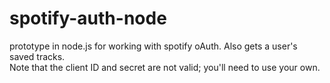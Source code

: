# spotify-auth-node
prototype in node.js for working with spotify oAuth.  Also gets a user's saved tracks.  
Note that the client ID and secret are not valid; you'll need to use your own.
